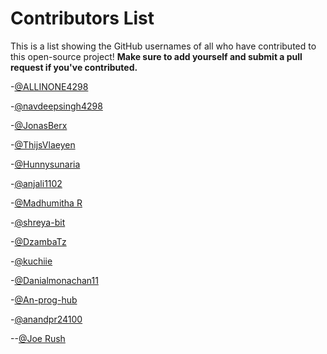 # Contributors List

This is a list showing the GitHub usernames of all who have contributed to this open-source project! **Make sure to add yourself and submit a pull request if you've contributed.**

-[@ALLINONE4298](https://github.com/ALLINONE4298)

-[@navdeepsingh4298](https://github.com/navdeepsingh4298)

-[@JonasBerx](https://github.com/JonasBerx)

-[@ThijsVlaeyen](https://github.com/ThijsVlaeyen)

-[@Hunnysunaria](https://github.com/Hunnysunaria)

-[@anjali1102](https://github.com/anjali1102)

-[@Madhumitha R](https://github.com/Madhu-ram06)

-[@shreya-bit](https://github.com/shreya-bit)

-[@DzambaTz](https://github.com/DzambaTz)

-[@kuchiie](https://github.com/kuchiie)

-[@Danialmonachan11](https://github.com/Danialmonachan11)

-[@An-prog-hub](https://github.com/An-prog-hub)

-[@anandpr24100](https://github.com/anandpr24100)

--[@Joe Rush](https://github.com/joerush18)
